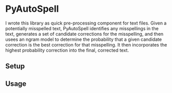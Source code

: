 # PyAutoSpell


I wrote this library as quick pre-processing component for text files. Given a potentially misspelled text, PyAutoSpell identifies any misspellings in the text, generates a set of candidate corrections for the misspelling, and then usees an ngram model to determine the probability that a given candidate correction is the best correction for that misspelling. It then incorporates the highest probability correction into the final, corrected text. 

## Setup


## Usage


